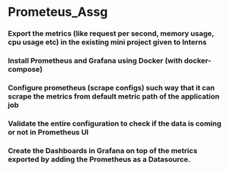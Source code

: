 # Prometeus_Assg
###    Export the metrics (like request per second, memory usage, cpu usage etc) in the existing mini project given to Interns<br>
### Install Prometheus and Grafana using Docker (with docker-compose)<br> 
### Configure prometheus (scrape configs) such way that it can scrape the metrics from default metric path of the application job<br> 
### Validate the entire configuration to check if the data is coming or not in Prometheus UI<br> 
### Create the Dashboards in Grafana on top of the metrics exported by adding the Prometheus as a Datasource.<br>

